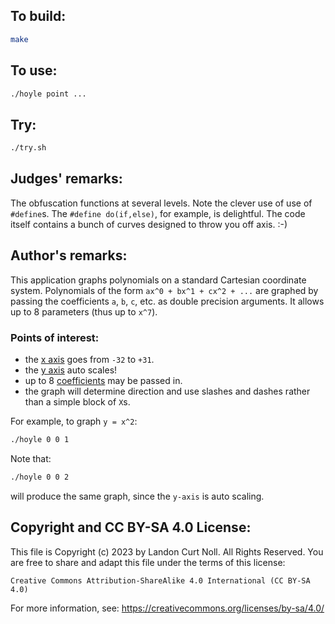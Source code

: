 ## To build:

```sh
make
```


## To use:

```sh
./hoyle point ...
```


## Try:

```sh
./try.sh
```


## Judges' remarks:

The obfuscation functions at several levels.  Note the clever
use of use of `#define`s.  The `#define do(if,else)`, for example,
is delightful.  The code itself contains a bunch of curves
designed to throw you off axis.  :-)


## Author's remarks:

This application graphs polynomials on a standard Cartesian coordinate system.
Polynomials of the form `ax^0 + bx^1 + cx^2 + ...` are graphed by passing the
coefficients `a`, `b`, `c`, etc. as double precision arguments.  It allows up to
8 parameters (thus up to `x^7`).


### Points of interest:

- the [x axis](https://mathworld.wolfram.com/x-Axis.html) goes from `-32` to
`+31`.
- the [y axis](https://mathworld.wolfram.com/y-Axis.html) auto scales!
- up to 8 [coefficients](https://en.wikipedia.org/wiki/Coefficient) may be
passed in.
- the graph will determine direction and use slashes and
  dashes rather than a simple block of `X`s.

For example, to graph `y = x^2`:

```sh
./hoyle 0 0 1
```

Note that:

```sh
./hoyle 0 0 2
```

will produce the same graph, since the `y-axis` is auto scaling.


## Copyright and CC BY-SA 4.0 License:

This file is Copyright (c) 2023 by Landon Curt Noll.  All Rights Reserved.
You are free to share and adapt this file under the terms of this license:

    Creative Commons Attribution-ShareAlike 4.0 International (CC BY-SA 4.0)

For more information, see: https://creativecommons.org/licenses/by-sa/4.0/
